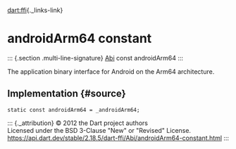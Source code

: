 [dart:ffi](../../dart-ffi/dart-ffi-library){._links-link}

androidArm64 constant
=====================

::: {.section .multi-line-signature}
[Abi](../abi-class) const androidArm64
:::

The application binary interface for Android on the Arm64 architecture.

Implementation {#source}
--------------

``` {.language-dart data-language="dart"}
static const androidArm64 = _androidArm64;
```

::: {._attribution}
© 2012 the Dart project authors\
Licensed under the BSD 3-Clause \"New\" or \"Revised\" License.\
<https://api.dart.dev/stable/2.18.5/dart-ffi/Abi/androidArm64-constant.html>
:::
